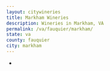 ```yaml
---
layout: citywineries
title: Markham Wineries
description: Wineries in Markham, VA
permalink: /va/fauquier/markham/
state: va
county: fauquier
city: markham
---
```

-
